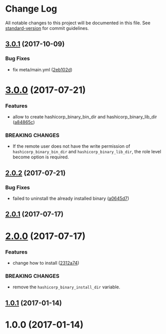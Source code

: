 # Change Log

All notable changes to this project will be documented in this file. See [standard-version](https://github.com/conventional-changelog/standard-version) for commit guidelines.

<a name="3.0.1"></a>
## [3.0.1](https://github.com/suzuki-shunsuke/ansible-hashicorp-binary/compare/v3.0.0...v3.0.1) (2017-10-09)


### Bug Fixes

* fix meta/main.yml ([2eb102d](https://github.com/suzuki-shunsuke/ansible-hashicorp-binary/commit/2eb102d))



<a name="3.0.0"></a>
# [3.0.0](https://github.com/suzuki-shunsuke/ansible-hashicorp-binary/compare/v2.0.2...v3.0.0) (2017-07-21)


### Features

* allow to create hashicorp_binary_bin_dir and hashicorp_binary_lib_dir ([a84865c](https://github.com/suzuki-shunsuke/ansible-hashicorp-binary/commit/a84865c))


### BREAKING CHANGES

* If the remote user does not have the write permission of `hashicorp_binary_bin_dir` and
`hashicorp_binary_lib_dir`, the role level become option is required.



<a name="2.0.2"></a>
## [2.0.2](https://github.com/suzuki-shunsuke/ansible-hashicorp-binary/compare/v2.0.1...v2.0.2) (2017-07-21)


### Bug Fixes

* failed to uninstall the already installed binary ([a0645d7](https://github.com/suzuki-shunsuke/ansible-hashicorp-binary/commit/a0645d7))



<a name="2.0.1"></a>
## [2.0.1](https://github.com/suzuki-shunsuke/ansible-hashicorp-binary/compare/v2.0.0...v2.0.1) (2017-07-17)



<a name="2.0.0"></a>
# [2.0.0](https://github.com/suzuki-shunsuke/ansible-hashicorp-binary/compare/1.0.1...v2.0.0) (2017-07-17)


### Features

* change how to install ([2312a74](https://github.com/suzuki-shunsuke/ansible-hashicorp-binary/commit/2312a74))


### BREAKING CHANGES

* remove the `hashicorp_binary_install_dir` variable.



<a name="1.0.1"></a>
## [1.0.1](https://github.com/suzuki-shunsuke/ansible-hashicorp-binary/compare/1.0.0...1.0.1) (2017-01-14)



<a name="1.0.0"></a>
# 1.0.0 (2017-01-14)
